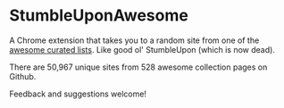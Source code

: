 # StumbleUponAwesome

A Chrome extension that takes you to a random site from one of the [awesome curated lists](https://github.com/sindresorhus/awesome). Like good ol' StumbleUpon (which is now dead).

There are 50,967 unique sites from 528 awesome collection pages on Github.

Feedback and suggestions welcome!

